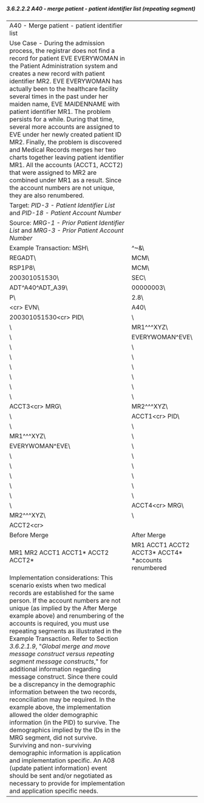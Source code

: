 ##### 3.6.2.2.2 A40 - merge patient - patient identifier list (repeating segment)

|     |     |
| --- | --- |
| A40 - Merge patient - patient identifier list |  |
| Use Case - During the admission process, the registrar does not find a record for patient EVE EVERYWOMAN in the Patient Administration system and creates a new record with patient identifier MR2. EVE EVERYWOMAN has actually been to the healthcare facility several times in the past under her maiden name, EVE MAIDENNAME with patient identifier MR1. The problem persists for a while. During that time, several more accounts are assigned to EVE under her newly created patient ID MR2. Finally, the problem is discovered and Medical Records merges her two charts together leaving patient identifier MR1. All the accounts (ACCT1, ACCT2) that were assigned to MR2 are combined under MR1 as a result. Since the account numbers are not unique, they are also renumbered. |  |
| Target: _PID-3 - Patient Identifier List_ and _PID-18 - Patient Account Number_ |  |
| Source: _MRG-1 - Prior Patient Identifier List_ and _MRG-3 - Prior Patient Account Number_ |  |
| Example Transaction: MSH\ | ^~\&\ |
| REGADT\ | MCM\ |
| RSP1P8\ | MCM\ |
| 200301051530\ | SEC\ |
| ADT^A40^ADT_A39\ | 00000003\ |
| P\ | 2.8\ |
| &lt;cr> EVN\ | A40\ |
| 200301051530&lt;cr> PID\ | \ |
| \ | MR1^^^XYZ\ |
| \ | EVERYWOMAN^EVE\ |
| \ | \ |
| \ | \ |
| \ | \ |
| \ | \ |
| \ | \ |
| \ | \ |
| ACCT3&lt;cr> MRG\ | MR2^^^XYZ\ |
| \ | ACCT1&lt;cr> PID\ |
| \ | \ |
| MR1^^^XYZ\ | \ |
| EVERYWOMAN^EVE\ | \ |
| \ | \ |
| \ | \ |
| \ | \ |
| \ | \ |
| \ | \ |
| \ | ACCT4&lt;cr> MRG\ |
| MR2^^^XYZ\ | \ |
| ACCT2&lt;cr> |  |
| Before Merge | After Merge |
| MR1 MR2 ACCT1 ACCT1* ACCT2 ACCT2* | MR1 ACCT1 ACCT2 ACCT3* ACCT4* *accounts renumbered |
| Implementation considerations: This scenario exists when two medical records are established for the same person. If the account numbers are not unique (as implied by the After Merge example above) and renumbering of the accounts is required, you must use repeating segments as illustrated in the Example Transaction. Refer to Section _3.6.2.1.9_, "_Global merge and move message construct versus repeating segment message constructs_," for additional information regarding message construct. Since there could be a discrepancy in the demographic information between the two records, reconciliation may be required. In the example above, the implementation allowed the older demographic information (in the PID) to survive. The demographics implied by the IDs in the MRG segment, did not survive. Surviving and non-surviving demographic information is application and implementation specific. An A08 (update patient information) event should be sent and/or negotiated as necessary to provide for implementation and application specific needs. |  |
